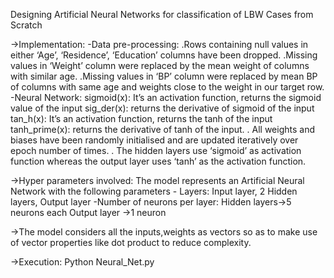 
Designing Artificial Neural Networks for classification of LBW Cases from Scratch

->Implementation:
-Data pre-processing:
	.Rows containing null values in either ‘Age’, ‘Residence’, ‘Education’ columns have been dropped.
	.Missing values in ‘Weight’ column were replaced by the mean weight of columns with similar age.
	.Missing values in ‘BP’ column were replaced by mean BP of columns with same age and weights close to the weight in our target row.
-Neural Network:
	sigmoid(x): It’s an activation function, returns the sigmoid value of the input
	sig_der(x): returns the derivative of sigmoid of the input
	tan_h(x): It’s an activation function, returns the tanh of the input
	tanh_prime(x): returns the derivative of tanh of the input.
	. All weights and biases have been randomly initialised and are updated iteratively over epoch number of times.
	. The hidden layers use ‘sigmoid’ as activation function whereas the output layer uses ‘tanh’ as the activation function.

->Hyper parameters involved:
The model represents an Artificial Neural Network with the following parameters
	- Layers: Input layer, 2 Hidden layers, Output layer
	-Number of neurons per layer: Hidden layers->5 neurons each
				      Output layer  ->1 neuron

->The model considers all the inputs,weights as vectors so as to make use of vector properties like dot product to reduce complexity.

->Execution:
	Python Neural_Net.py	
			
